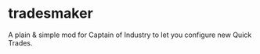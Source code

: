 # tradesmaker
A plain &amp; simple mod for Captain of Industry to let you configure new Quick Trades.
